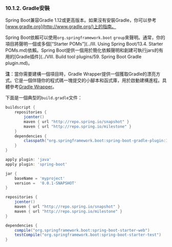 ### 10.1.2. Gradle安裝

Spring Boot兼容Gradle 1.12或更高版本。如果沒有安裝Gradle，你可以參考[www.gradle.org](http://www.gradle.org/)上的指南。

Spring Boot依賴可以使用`org.springframework.boot` `group`來聲明。通常，你的項目將聲明一個或多個[“Starter POMs”](../III. Using Spring Boot/13.4. Starter POMs.md)依賴。Spring Boot提供一個用於簡化依賴聲明和創建可執行jars的有用的[Gradle插件](../VIII. Build tool plugins/59. Spring Boot Gradle plugin.md)。

**注**：當你需要建構一個項目時，Gradle Wrapper提供一個獲取Gradle的漂亮方式。它是一個伴隨你的程式碼一塊提交的小腳本和函式庫，用於啟動建構進程。具體參考[Gradle Wrapper](www.gradle.org/docs/current/userguide/gradle_wrapper.html)。

下面是一個典型的`build.gradle`文件：
```gradle
buildscript {
    repositories {
        jcenter()
        maven { url "http://repo.spring.io/snapshot" }
        maven { url "http://repo.spring.io/milestone" }
    }
    dependencies {
        classpath("org.springframework.boot:spring-boot-gradle-plugin:1.3.0.BUILD-SNAPSHOT")
    }
}

apply plugin: 'java'
apply plugin: 'spring-boot'

jar {
    baseName = 'myproject'
    version =  '0.0.1-SNAPSHOT'
}

repositories {
    jcenter()
    maven { url "http://repo.spring.io/snapshot" }
    maven { url "http://repo.spring.io/milestone" }
}

dependencies {
    compile("org.springframework.boot:spring-boot-starter-web")
    testCompile("org.springframework.boot:spring-boot-starter-test")
}

```
